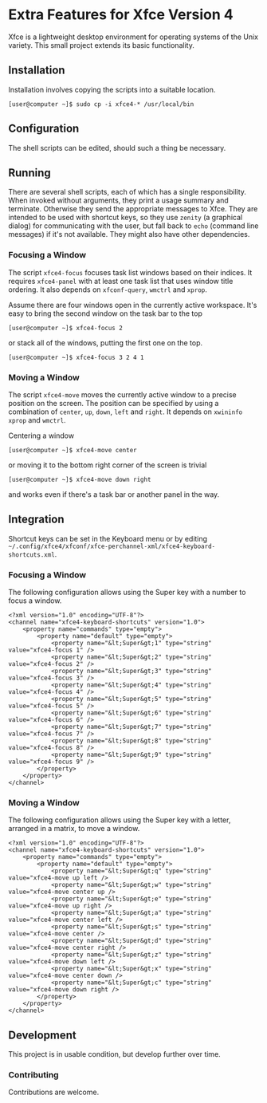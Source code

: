 # Extra Features for Xfce Version 4

Xfce is a lightweight desktop environment for operating systems of the Unix variety.
This small project extends its basic functionality.

## Installation

Installation involves copying the scripts into a suitable location.

	[user@computer ~]$ sudo cp -i xfce4-* /usr/local/bin

## Configuration

The shell scripts can be edited, should such a thing be necessary.

## Running

There are several shell scripts, each of which has a single responsibility.
When invoked without arguments, they print a usage summary and terminate.
Otherwise they send the appropriate messages to Xfce.
They are intended to be used with shortcut keys, so
 they use `zenity` (a graphical dialog) for communicating with the user, but
 fall back to `echo` (command line messages) if it's not available.
They might also have other dependencies.

### Focusing a Window

The script `xfce4-focus` focuses task list windows based on their indices.
It requires `xfce4-panel` with at least one task list that uses window title ordering.
It also depends on
 `xfconf-query`,
 `wmctrl` and
 `xprop`.

Assume there are four windows open in the currently active workspace.
It's easy to bring the second window on the task bar to the top

	[user@computer ~]$ xfce4-focus 2

 or stack all of the windows, putting the first one on the top.

	[user@computer ~]$ xfce4-focus 3 2 4 1

### Moving a Window

The script `xfce4-move` moves the currently active window to a precise position on the screen.
The position can be specified by using a combination of `center`, `up`, `down`, `left` and `right`.
It depends on
 `xwininfo`
 `xprop` and
 `wmctrl`.

Centering a window

	[user@computer ~]$ xfce4-move center

 or moving it to the bottom right corner of the screen is trivial

	[user@computer ~]$ xfce4-move down right

 and works even if there's a task bar or another panel in the way.

## Integration

Shortcut keys can be set
 in the Keyboard menu or
 by editing `~/.config/xfce4/xfconf/xfce-perchannel-xml/xfce4-keyboard-shortcuts.xml`.

### Focusing a Window

The following configuration allows using the Super key with a number to focus a window.

	<?xml version="1.0" encoding="UTF-8"?>
	<channel name="xfce4-keyboard-shortcuts" version="1.0">
		<property name="commands" type="empty">
			<property name="default" type="empty">
				<property name="&lt;Super&gt;1" type="string" value="xfce4-focus 1" />
				<property name="&lt;Super&gt;2" type="string" value="xfce4-focus 2" />
				<property name="&lt;Super&gt;3" type="string" value="xfce4-focus 3" />
				<property name="&lt;Super&gt;4" type="string" value="xfce4-focus 4" />
				<property name="&lt;Super&gt;5" type="string" value="xfce4-focus 5" />
				<property name="&lt;Super&gt;6" type="string" value="xfce4-focus 6" />
				<property name="&lt;Super&gt;7" type="string" value="xfce4-focus 7" />
				<property name="&lt;Super&gt;8" type="string" value="xfce4-focus 8" />
				<property name="&lt;Super&gt;9" type="string" value="xfce4-focus 9" />
			</property>
		</property>
	</channel>

### Moving a Window

The following configuration allows using the Super key with a letter, arranged in a matrix, to move a window.

	<?xml version="1.0" encoding="UTF-8"?>
	<channel name="xfce4-keyboard-shortcuts" version="1.0">
		<property name="commands" type="empty">
			<property name="default" type="empty">
				<property name="&lt;Super&gt;q" type="string" value="xfce4-move up left />
				<property name="&lt;Super&gt;w" type="string" value="xfce4-move center up />
				<property name="&lt;Super&gt;e" type="string" value="xfce4-move up right />
				<property name="&lt;Super&gt;a" type="string" value="xfce4-move center left />
				<property name="&lt;Super&gt;s" type="string" value="xfce4-move center />
				<property name="&lt;Super&gt;d" type="string" value="xfce4-move center right />
				<property name="&lt;Super&gt;z" type="string" value="xfce4-move down left />
				<property name="&lt;Super&gt;x" type="string" value="xfce4-move center down />
				<property name="&lt;Super&gt;c" type="string" value="xfce4-move down right />
			</property>
		</property>
	</channel>

## Development

This project is in usable condition, but develop further over time.

### Contributing

Contributions are welcome.
